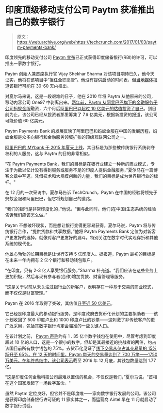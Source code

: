 # 印度顶级移动支付公司 Paytm 获准推出自己的数字银行

> 原文：<https://web.archive.org/web/https://techcrunch.com/2017/01/03/paytm-payments-bank/>

印度领先的移动支付公司 [Paytm 宣布](https://web.archive.org/web/20230328003242/https://blog.paytm.com/today-everything-changes-again-d91af15795dc)已正式获得印度储备银行(RBI)的许可，可以推出一家数字银行。

Paytm 创始人兼首席执行官 Vijay Shekhar Sharma 对该项目期待已久，他今天证实，他将在该项目中“担任全职高管”。他没有提供启动的时间表，但[当地媒体报道](https://web.archive.org/web/20230328003242/http://www.livemint.com/Industry/139npJngAqazTnG1iBxWgM/Paytm-gets-RBIs-final-approval-to-launch-payments-bank.html)该银行可能在 30-60 天内推出。

对夏尔马来说，这是一段艰难的日子，他在 2010 年将 Paytm 从他原来的公司，移动内容公司 One97 中剥离出来。[两年前，Paytm 从阿里巴巴旗下的金融服务子公司蚂蚁金服](https://web.archive.org/web/20230328003242/https://techcrunch.com/2015/02/05/antfinancial-one97/)融资，六个月后[阿里巴巴以超过 10 亿美元的估值投资了自己](https://web.archive.org/web/20230328003242/https://techcrunch.com/2015/09/29/alibaba-increases-its-investment-in-indian-payments-and-commerce-firm-paytm/)。到目前为止，该公司已经从投资者那里筹集了 7.6 亿美元，根据新投资的报道，该公司可能价值 60 亿美元。

Paytm Payments Bank 的发展反映了阿里巴巴和蚂蚁金服在中国的发展历程，蚂蚁金服是众多向银行和金融服务领域扩张的顶级互联网公司之一。

[阿里巴巴的 MYbank 于 2015 年夏天上线](https://web.archive.org/web/20230328003242/https://techcrunch.com/2015/06/25/alibaba-digital-bank-mybank/)，其目标是为那些被传统银行系统剥夺权利的人服务，这与 Paytm 的目的非常相似。

“在 Paytm Payments Bank，我们的目标是在银行业建立一种新的商业模式，专注于为数以亿计没有得到服务或服务不足的印度人提供金融服务，”夏尔马在一篇博客文章中写道。凭借技术和大规模创新的力量，我们的目标是成为世界银行业的标杆。"

在 12 月的一次采访中，夏尔马告诉 TechCrunch，Paytm 在中国的经验将领先于蚂蚁金服和阿里巴巴，但它将规划自己的道路。

“我们的银行是非常印度化的，”他说。“但与此同时，他们(在中国)生态系统的经验告诉我们应该怎么做。”

Paytm 不想破坏现状，而是想让银行变得更容易获得。夏尔马说，Paytm 将与传统银行合作，“提供贷款和共享数据。”他将 Paytm Payments Bank 定位为对新客户更友好的选择，就像对客户更友好的漏斗，特别关注在数字时代实现存折和其他系统的现代化。

他雄心勃勃的长期目标是让世行支持 5 亿印度人。据报道，Paytm 最初的目标是在未来一年内拥有 2 亿个银行和移动钱包账户。

“在印度，只有 2-3 亿人享受银行服务，”Sharma 补充道。“我们应该在这些业务上更加积极，然后与现有参与者(合作)增加贷款、财富管理等服务。

“这是关于以前从未关注过银行业的新客户，表明存在一种基于交易的商业模式，而不仅仅是财富管理。”

Paytm 在 2016 年取得了突破，其估值[升至近 50 亿美元](https://web.archive.org/web/20230328003242/https://techcrunch.com/2016/08/31/indias-financial-giant-paytm-nabs-60m-at-4-83b-valuation/)。

它已经是印度最大的移动银行服务，是印度政府去货币化计划的主要捐助者——该计划收回了 500 印度卢比和 1000 印度卢比的钞票——这刺激了非传统客户的更广泛采用，包括其数字银行肯定会瞄准的一些关键人口。

在该计划之前， [Paytm 声称](https://web.archive.org/web/20230328003242/https://techcrunch.com/2016/08/31/indias-financial-giant-paytm-nabs-60m-at-4-83b-valuation/)约有 1 . 35 亿个数字钱包在使用中，尽管考虑到印度超过 10 亿的人口，这是一个很小的数字，但却是其最接近的挑战者的两倍，约占该国目前所有数字钱包的 75%。去货币化见证了[线下交易从仅占其交易量的 15%跃升至 65%。在 12 天的时间里，Paytm 每天的交易量达到了 700 万笔——1750 万美元。在年终总结中，](https://web.archive.org/web/20230328003242/http://www.businessinsider.in/Thanks-to-demonetization-Paytm-is-making-Rs-120-crore-per-day-achieves-target-before-deadline-crosses-5-billion-GMV/articleshow/55541691.cms)[该公司表示](https://web.archive.org/web/20230328003242/https://blog.paytm.com/2016-in-numbers-thank-you-paytm-users-5b1dfa69bcef)截至 2016 年 12 月底，其钱包数量达到 1.77 亿。

“这是印度任何金融科技公司最难以置信的机会，不仅仅是我们，”夏尔马说。"首相在这个国家发起了一场数字革命。"

虽然 Paytm 定位良好，但它并不是印度唯一一家向数字银行发展的公司。该公司是获得印度储备银行许可证的 11 家实体之一，而运营商 Airtel 早在 11 月就启动了数字银行试验。